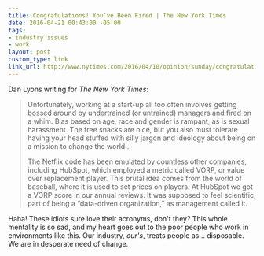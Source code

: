 ```yaml
---
title: Congratulations! You’ve Been Fired | The New York Times
date: 2016-04-21 00:43:00 -05:00
tags:
- industry issues
- work
layout: post
custom_type: link
link_url: http://www.nytimes.com/2016/04/10/opinion/sunday/congratulations-youve-been-fired.html
---
```


Dan Lyons writing for *The New York Times*:

> Unfortunately, working at a start-up all too often involves getting bossed around by undertrained (or untrained) managers and fired on a whim. Bias based on age, race and gender is rampant, as is sexual harassment. The free snacks are nice, but you also must tolerate having your head stuffed with silly jargon and ideology about being on a mission to change the world…
>
> The Netflix code has been emulated by countless other companies, including HubSpot, which employed a metric called VORP, or value over replacement player. This brutal idea comes from the world of baseball, where it is used to set prices on players. At HubSpot we got a VORP score in our annual reviews. It was supposed to feel scientific, part of being a “data-driven organization,” as management called it.

Haha! These idiots sure love their acronyms, don't they? This whole mentality is so sad, and my heart goes out to the poor people who work in environments like this. Our industry, *our's*, treats people as… disposable. We are in desperate need of change.
